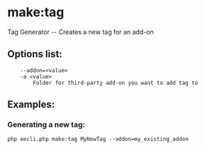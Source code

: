 # make:tag

Tag Generator -- Creates a new tag for an add-on

## Options list:

```
    --addon=<value>
    -a <value>
        Folder for third-party add-on you want to add tag to
```

## Examples:

### Generating a new tag:

`php eecli.php make:tag MyNewTag --addon=my_existing_addon`
